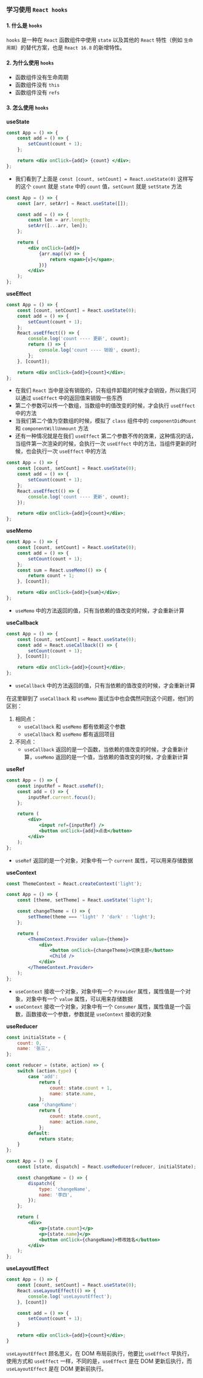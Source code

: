 ### 学习使用 `React hooks`

#### 1. 什么是 `hooks`

`hooks` 是一种在 `React` 函数组件中使用 `state` 以及其他的 `React` 特性（例如 `生命周期`）的替代方案，也是 `React 16.8` 的新增特性。

#### 2. 为什么使用 `hooks`

-   函数组件没有生命周期
-   函数组件没有 `this`
-   函数组件没有 `refs`

#### 3. 怎么使用 `hooks`

**useState**

```jsx
const App = () => {
    const add = () => {
        setCount(count + 1);
    };

    return <div onClick={add}> {count} </div>;
};
```

-   我们看到了上面是 `const [count, setCount] = React.useState(0)` 这样写的这个 `count` 就是 `state` 中的 `count` 值，`setCount` 就是 `setState` 方法

```jsx
const App = () => {
    const [arr, setArr] = React.useState([]);

    const add = () => {
        const len = arr.length;
        setArr([...arr, len]);
    };

    return (
        <div onClick={add}>
            {arr.map((v) => {
                return <span>{v}</span>;
            })}
        </div>
    );
};
```

**useEffect**

```jsx
const App = () => {
    const [count, setCount] = React.useState(0);
    const add = () => {
        setCount(count + 1);
    };
    React.useEffect(() => {
        console.log('count ---- 更新', count);
        return () => {
            console.log('count ---- 销毁', count);
        };
    }, [count]);

    return <div onClick={add}>{count}</div>;
};
```

-   在我们 `React` 当中是没有销毁的，只有组件卸载的时候才会销毁，所以我们可以通过 `useEffect` 中的返回值来销毁一些东西
-   第二个参数可以传一个数组，当数组中的值改变的时候，才会执行 `useEffect` 中的方法
-   当我们第二个值为空数组的时候，模拟了 `class` 组件中的 `componentDidMount` 和 `componentWillUnmount` 方法
-   还有一种情况就是在我们 `useEffect` 第二个参数不传的效果，这种情况的话，当组件第一次渲染的时候，会执行一次 `useEffect` 中的方法，当组件更新的时候，也会执行一次 `useEffect` 中的方法

```jsx
const App = () => {
    const [count, setCount] = React.useState(0);
    const add = () => {
        setCount(count + 1);
    };
    React.useEffect(() => {
        console.log('count ---- 更新', count);
    });

    return <div onClick={add}>{count}</div>;
};
```

**useMemo**

```jsx
const App = () => {
    const [count, setCount] = React.useState(0);
    const add = () => {
        setCount(count + 1);
    };
    const sum = React.useMemo(() => {
        return count + 1;
    }, [count]);

    return <div onClick={add}>{sum}</div>;
};
```

-   `useMemo` 中的方法返回的值，只有当依赖的值改变的时候，才会重新计算

**useCallback**

```jsx
const App = () => {
    const [count, setCount] = React.useState(0);
    const add = React.useCallback(() => {
        setCount(count + 1);
    }, [count]);

    return <div onClick={add}>{count}</div>;
};
```

-   `useCallback` 中的方法返回的值，只有当依赖的值改变的时候，才会重新计算

在这里聊到了 `useCallback` 和 `useMemo` 面试当中也会偶然问到这个问题，他们的区别：

1. 相同点：
    - `useCallback` 和 `useMemo` 都有依赖这个参数
    - `useCallback` 和 `useMemo` 都有返回项目
2. 不同点：
    - `useCallback` 返回的是一个函数，当依赖的值改变的时候，才会重新计算，`useMemo` 返回的是一个值，当依赖的值改变的时候，才会重新计算

**useRef**

```jsx
const App = () => {
    const inputRef = React.useRef();
    const add = () => {
        inputRef.current.focus();
    };

    return (
        <div>
            <input ref={inputRef} />
            <button onClick={add}>点击</button>
        </div>
    );
};
```

-   `useRef` 返回的是一个对象，对象中有一个 `current` 属性，可以用来存储数据

**useContext**

```jsx
const ThemeContext = React.createContext('light');

const App = () => {
    const [theme, setTheme] = React.useState('light');

    const changeTheme = () => {
        setTheme(theme === 'light' ? 'dark' : 'light');
    };

    return (
        <ThemeContext.Provider value={theme}>
            <div>
                <button onClick={changeTheme}>切换主题</button>
                <Child />
            </div>
        </ThemeContext.Provider>
    );
};

```
-   `useContext` 接收一个对象，对象中有一个 `Provider` 属性，属性值是一个对象，对象中有一个 `value` 属性，可以用来存储数据
-   `useContext` 接收一个对象，对象中有一个 `Consumer` 属性，属性值是一个函数，函数接收一个参数，参数就是 `useContext` 接收的对象

**useReducer**

```jsx
const initialState = {
    count: 0,
    name: '张三',
};

const reducer = (state, action) => {
    switch (action.type) {
        case 'add':
            return {
                count: state.count + 1,
                name: state.name,
            };
        case 'changeName':
            return {
                count: state.count,
                name: action.name,
            };
        default:
            return state;
    }
};

const App = () => {
    const [state, dispatch] = React.useReducer(reducer, initialState);

    const changeName = () => {
        dispatch({
            type: 'changeName',
            name: '李四',
        });
    };

    return (
        <div>
            <p>{state.count}</p>
            <p>{state.name}</p>
            <button onClick={changeName}>修改姓名</button>
        </div>
    );
};

```

**useLayoutEffect**

```jsx
const App = () => {
    const [count, setCount] = React.useState(0);
    React.useLayoutEffect(() => {
        console.log('useLayoutEffect');
    }, [count])

    const add = () => {
        setCount(count + 1);
    }

    return <div onClick={add}>{count}</div>;
}
```

`useLayoutEffect` 顾名思义，在 DOM 布局前执行，他要比 `useEffect` 早执行，使用方式和 `useEffect` 一样，不同的是，`useEffect` 是在 DOM 更新后执行，而 `useLayoutEffect` 是在 DOM 更新前执行。